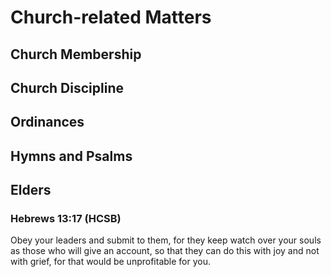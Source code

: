 # Church-related Matters

## Church Membership

## Church Discipline

## Ordinances

## Hymns and Psalms

## Elders

### Hebrews 13:17 (HCSB)
Obey your leaders and submit to them, for they keep watch over your souls as those who will give an account, so that they can do this with joy and not with grief, for that would be unprofitable for you.

